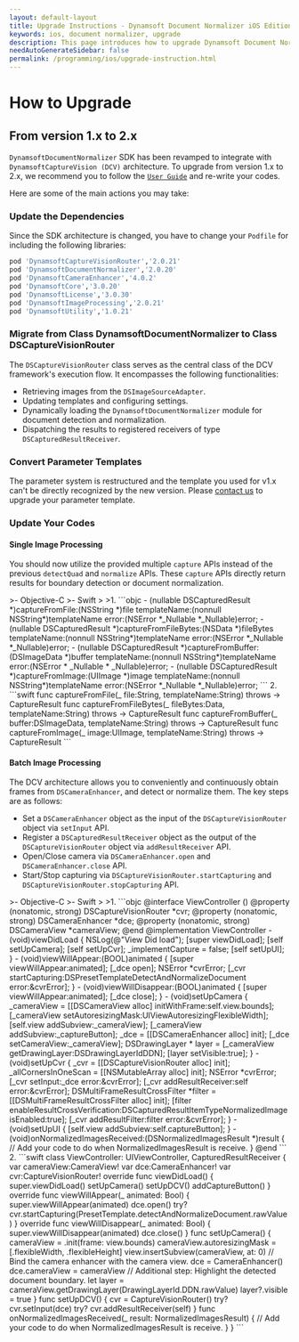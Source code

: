 ```yaml
---
layout: default-layout
title: Upgrade Instructions - Dynamsoft Document Normalizer iOS Edition
keywords: ios, document normalizer, upgrade
description: This page introduces how to upgrade Dynamsoft Document Normalizer iOS Edition from 1.x to 2.x
needAutoGenerateSidebar: false
permalink: /programming/ios/upgrade-instruction.html
---
```


# How to Upgrade

## From version 1.x to 2.x

`DynamsoftDocumentNormalizer` SDK has been revamped to integrate with `DynamsoftCaptureVision (DCV)` architecture. To upgrade from version 1.x to 2.x, we recommend you to follow the [`User Guide`](user-guide.md) and re-write your codes.

Here are some of the main actions you may take:

### Update the Dependencies

Since the SDK architecture is changed, you have to change your `Podfile` for including the following libraries:

```sh
pod 'DynamsoftCaptureVisionRouter','2.0.21'
pod 'DynamsoftDocumentNormalizer','2.0.20'
pod 'DynamsoftCameraEnhancer','4.0.2'
pod 'DynamsoftCore','3.0.20'
pod 'DynamsoftLicense','3.0.30'
pod 'DynamsoftImageProcessing','2.0.21'
pod 'DynamsoftUtility','1.0.21'
```

### Migrate from Class DynamsoftDocumentNormalizer to Class DSCaptureVisionRouter

The `DSCaptureVisionRouter` class serves as the central class of the DCV framework's execution flow. It encompasses the following functionalities:

- Retrieving images from the `DSImageSourceAdapter`.
- Updating templates and configuring settings.
- Dynamically loading the `DynamsoftDocumentNormalizer` module for document detection and normalization.
- Dispatching the results to registered receivers of type `DSCapturedResultReceiver`.

### Convert Parameter Templates

The parameter system is restructured and the template you used for v1.x can't be directly recognized by the new version. Please <a href="https://www.dynamsoft.com/company/customer-service/#contact" target="_blank">contact us</a> to upgrade your parameter template.

### Update Your Codes

#### Single Image Processing

You should now utilize the provided multiple `capture` APIs instead of the previous `detectQuad` and `normalize` APIs. These `capture` APIs directly return results for boundary detection or document normalization.

<div class="sample-code-prefix"></div>
>- Objective-C
>- Swift
>
>1. 
```objc
- (nullable DSCapturedResult *)captureFromFile:(NSString *)file
                              templateName:(nonnull NSString*)templateName
                                     error:(NSError *_Nullable *_Nullable)error;
- (nullable DSCapturedResult *)captureFromFileBytes:(NSData *)fileBytes
                                              templateName:(nonnull NSString*)templateName
                                                     error:(NSError *_Nullable *_Nullable)error;
- (nullable DSCapturedResult *)captureFromBuffer:(DSImageData *)buffer
                                templateName:(nonnull NSString*)templateName
                                       error:(NSError * _Nullable * _Nullable)error;
- (nullable DSCapturedResult *)captureFromImage:(UIImage *)image
                                templateName:(nonnull NSString*)templateName
                                        error:(NSError *_Nullable *_Nullable)error;
```
2. 
```swift
func captureFromFile(_ file:String, templateName:String) throws -> CaptureResult
func captureFromFileBytes(_ fileBytes:Data, templateName:String) throws -> CaptureResult
func captureFromBuffer(_ buffer:DSImageData, templateName:String) throws -> CaptureResult
func captureFromImage(_ image:UIImage, templateName:String) throws -> CaptureResult
```

#### Batch Image Processing

The DCV architecture allows you to conveniently and continuously obtain frames from `DSCameraEnhancer`, and detect or normalize them. The key steps are as follows:

- Set a `DSCameraEnhancer` object as the input of the `DSCaptureVisionRouter` object via `setInput` API.
- Register a `DSCapturedResultReceiver` object as the output of the `DSCaptureVisionRouter` object via `addResultReceiver` API.
- Open/Close camera via `DSCameraEnhancer.open` and `DSCameraEnhancer.close` API.
- Start/Stop capturing via `DSCaptureVisionRouter.startCapturing` and `DSCaptureVisionRouter.stopCapturing` API.

<div class="sample-code-prefix"></div>
>- Objective-C
>- Swift
>
>1. 
```objc
@interface ViewController ()<DSCapturedResultReceiver>
@property (nonatomic, strong) DSCaptureVisionRouter *cvr;
@property (nonatomic, strong) DSCameraEnhancer *dce;
@property (nonatomic, strong) DSCameraView *cameraView;
@end
@implementation ViewController
- (void)viewDidLoad {
    NSLog(@"View Did load");
    [super viewDidLoad];
    [self setUpCamera];
    [self setUpCvr];
    _implementCapture = false;
    [self setUpUI];
}
- (void)viewWillAppear:(BOOL)animated
{
    [super viewWillAppear:animated];
    [_dce open];
    NSError *cvrError;
    [_cvr startCapturing:DSPresetTemplateDetectAndNormalizeDocument error:&cvrError];
}
- (void)viewWillDisappear:(BOOL)animated
{
    [super viewWillAppear:animated];
    [_dce close];
}
- (void)setUpCamera
{
    _cameraView = [[DSCameraView alloc] initWithFrame:self.view.bounds];
    [_cameraView setAutoresizingMask:UIViewAutoresizingFlexibleWidth];
    [self.view addSubview:_cameraView];
    [_cameraView addSubview:_captureButton];
    _dce = [[DSCameraEnhancer alloc] init];
    [_dce setCameraView:_cameraView];
    DSDrawingLayer * layer = [_cameraView getDrawingLayer:DSDrawingLayerIdDDN];
    [layer setVisible:true];
}
- (void)setUpCvr
{
    _cvr = [[DSCaptureVisionRouter alloc] init];
    _allCornersInOneScan = [[NSMutableArray alloc] init];
    NSError *cvrError;
    [_cvr setInput:_dce error:&cvrError];
    [_cvr addResultReceiver:self error:&cvrError];
    DSMultiFrameResultCrossFilter *filter = [[DSMultiFrameResultCrossFilter alloc] init];
    [filter enableResultCrossVerification:DSCapturedResultItemTypeNormalizedImage isEnabled:true];
    [_cvr addResultFilter:filter error:&cvrError];
}
- (void)setUpUI {
    [self.view addSubview:self.captureButton];
}
-(void)onNormalizedImagesReceived:(DSNormalizedImagesResult *)result
{
   // Add your code to do when NormalizedImagesResult is receive.
}
@end
```
2. 
```swift
class ViewController: UIViewController, CapturedResultReceiver {
    var cameraView:CameraView!
    var dce:CameraEnhancer!
    var cvr:CaptureVisionRouter!
    override func viewDidLoad() {
        super.viewDidLoad()
        setUpCamera()
        setUpDCV()
        addCaptureButton()
    }
    override func viewWillAppear(_ animated: Bool) {
        super.viewWillAppear(animated)
        dce.open()
        try? cvr.startCapturing(PresetTemplate.detectAndNormalizeDocument.rawValue)
    }
    override func viewWillDisappear(_ animated: Bool) {
        super.viewWillDisappear(animated)
        dce.close()
    }
    func setUpCamera() {
        cameraView = .init(frame: view.bounds)
        cameraView.autoresizingMask = [.flexibleWidth, .flexibleHeight]
        view.insertSubview(cameraView, at: 0)
        // Bind the camera enhancer with the camera view.
        dce = CameraEnhancer()
        dce.cameraView = cameraView
        // Additional step: Highlight the detected document boundary.
        let layer = cameraView.getDrawingLayer(DrawingLayerId.DDN.rawValue)
        layer?.visible = true
    }
    func setUpDCV() {
        cvr = CaptureVisionRouter()
        try? cvr.setInput(dce)
        try? cvr.addResultReceiver(self)
    }
    func onNormalizedImagesReceived(_ result: NormalizedImagesResult) {
        // Add your code to do when NormalizedImagesResult is receive.
    }
}
```
